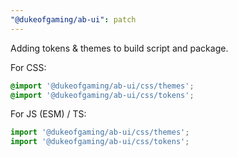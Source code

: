 ```yaml
---
"@dukeofgaming/ab-ui": patch
---
```


Adding tokens & themes to build script and package.

For CSS:

```css
@import '@dukeofgaming/ab-ui/css/themes';
@import '@dukeofgaming/ab-ui/css/tokens';
```

For JS (ESM) / TS:

```ts
import '@dukeofgaming/ab-ui/css/themes';
import '@dukeofgaming/ab-ui/css/tokens';
```